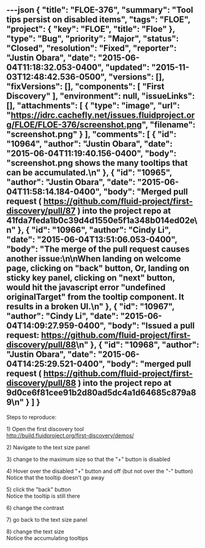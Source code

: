---json
{
  "title": "FLOE-376",
  "summary": "Tool tips persist on disabled items",
  "tags": "FLOE",
  "project": {
    "key": "FLOE",
    "title": "Floe"
  },
  "type": "Bug",
  "priority": "Major",
  "status": "Closed",
  "resolution": "Fixed",
  "reporter": "Justin Obara",
  "date": "2015-06-04T11:18:32.053-0400",
  "updated": "2015-11-03T12:48:42.536-0500",
  "versions": [],
  "fixVersions": [],
  "components": [
    "First Discovery"
  ],
  "environment": null,
  "issueLinks": [],
  "attachments": [
    {
      "type": "image",
      "url": "https://idrc.cachefly.net/issues.fluidproject.org/FLOE/FLOE-376/screenshot.png",
      "filename": "screenshot.png"
    }
  ],
  "comments": [
    {
      "id": "10964",
      "author": "Justin Obara",
      "date": "2015-06-04T11:19:40.156-0400",
      "body": "screenshot.png shows the many tooltips that can be accumulated.\n"
    },
    {
      "id": "10965",
      "author": "Justin Obara",
      "date": "2015-06-04T11:58:14.184-0400",
      "body": "Merged pull request ( <https://github.com/fluid-project/first-discovery/pull/87> ) into the project repo at 41fda7feda1b0c39d4d1550e5f1a348b014ed02e\n"
    },
    {
      "id": "10966",
      "author": "Cindy Li",
      "date": "2015-06-04T13:51:06.053-0400",
      "body": "The merge of the pull request causes another issue:\n\nWhen landing on welcome page, clicking on \"back\" button, Or, landing on sticky key panel, clicking on \"next\" button, would hit the javascript error \"undefined originalTarget\" from the tooltip component. It results in a broken UI.\n"
    },
    {
      "id": "10967",
      "author": "Cindy Li",
      "date": "2015-06-04T14:09:27.959-0400",
      "body": "Issued a pull request: <https://github.com/fluid-project/first-discovery/pull/88>\n"
    },
    {
      "id": "10968",
      "author": "Justin Obara",
      "date": "2015-06-04T14:25:29.521-0400",
      "body": "merged pull request ( <https://github.com/fluid-project/first-discovery/pull/88> ) into the project repo at 9d0ce6f81cee91b2d80ad5dc4a1d64685c879a89\n"
    }
  ]
}
---
Steps to reproduce:

1\) Open the first discovery tool\
<http://build.fluidproject.org/first-discovery/demos/>

2\) Navigate to the text size panel

3\) change to the maximum size so that the "+" button is disabled

4\) Hover over the disabled "+" button and off (but not over the "-" button)\
Notice that the tooltip doesn't go away

5\) click the "back" button\
Notice the tooltip is still there

6\) change the contrast

7\) go back to the text size panel

8\) change the text size\
Notice the accumulating tooltips

        
